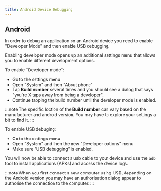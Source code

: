 ```yaml
---
title: Android Device Debugging
---
```


## Android

In order to debug an application on an Android device you need to enable "Developer Mode" and then enable USB debugging.

Enabling developer mode opens up an additional settings menu that allows you to enable different development options.

To enable "Developer mode":

- Go to the settings menu 
- Open "System" and then "About phone"
- Tap **Build number** several times and you should see a dialog that says "you're X taps away from being a developer".
- Continue tapping the build number until the developer mode is enabled. 

:::note
The specific loction of the **Build number** can vary based on the manufacturer and android version. You may have to explore your settings a bit to find it.
:::


To enable USB debuging:

- Go to the settings menu
- Open "System" and then the new "Developer options" menu
- Make sure "USB debugging" is enabled.


You will now be able to connect a usb cable to your device and use the `adb` tool to install applications (APKs) and access the device logs. 

:::note
When you first connect a new computer using USB, depending on the Android version you may have an authorisation dialog appear to authorise the connection to the computer. 
:::






